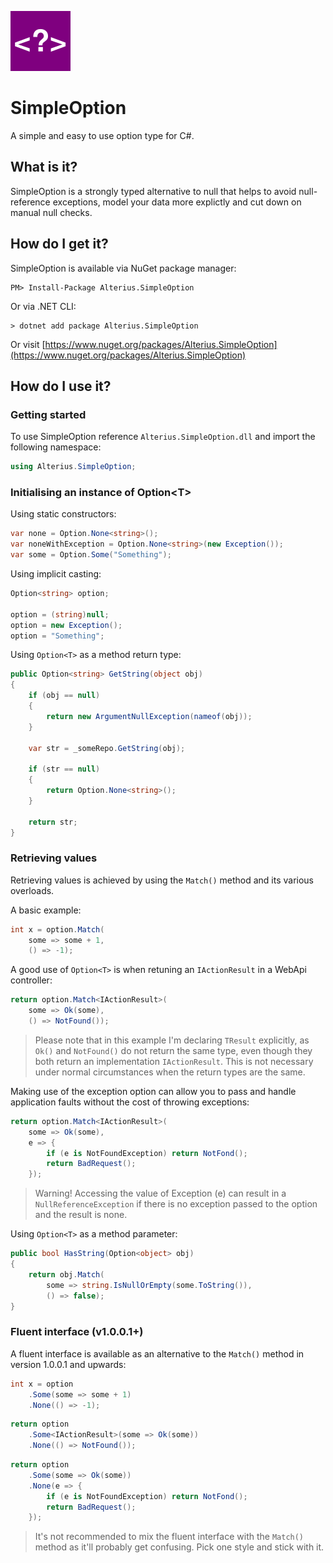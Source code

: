 ![SimpleOption](https://raw.githubusercontent.com/alterius/SimpleOption/master/logo.png)

# SimpleOption

A simple and easy to use option type for C#.

## What is it?

SimpleOption is a strongly typed alternative to null that helps to avoid null-reference exceptions, model your data more explictly and cut down on manual null checks.

## How do I get it?

SimpleOption is available via NuGet package manager:

```
PM> Install-Package Alterius.SimpleOption
```

Or via .NET CLI:

```
> dotnet add package Alterius.SimpleOption
```

Or visit [https://www.nuget.org/packages/Alterius.SimpleOption](https://www.nuget.org/packages/Alterius.SimpleOption)

## How do I use it?

### Getting started

To use SimpleOption reference ```Alterius.SimpleOption.dll``` and import the following namespace:

```csharp
using Alterius.SimpleOption;
```

### Initialising an instance of Option\<T>

Using static constructors:

```csharp
var none = Option.None<string>();
var noneWithException = Option.None<string>(new Exception());
var some = Option.Some("Something");
```

Using implicit casting:

```csharp
Option<string> option;

option = (string)null;
option = new Exception();
option = "Something";
```

Using ```Option<T>``` as a method return type:

```csharp
public Option<string> GetString(object obj)
{
    if (obj == null)
    {
        return new ArgumentNullException(nameof(obj));
    }
    
    var str = _someRepo.GetString(obj);
    
    if (str == null)
    {
        return Option.None<string>();
    }

    return str;
}
```

### Retrieving values

Retrieving values is achieved by using the ```Match()``` method and its various overloads.

A basic example:

```csharp
int x = option.Match(
    some => some + 1,
    () => -1);
```

A good use of ```Option<T>``` is when retuning an ```IActionResult``` in a WebApi controller:

```csharp
return option.Match<IActionResult>(
    some => Ok(some),
    () => NotFound());
```

> Please note that in this example I'm declaring ```TResult``` explicitly, as ```Ok()``` and ```NotFound()``` do not return the same type, even though they both return an implementation ```IActionResult```. This is not necessary under normal circumstances when the return types are the same.

Making use of the exception option can allow you to pass and handle application faults without the cost of throwing exceptions:

```csharp
return option.Match<IActionResult>(
    some => Ok(some),
    e => {
        if (e is NotFoundException) return NotFond();
        return BadRequest();
    });
```

> Warning! Accessing the value of Exception (e) can result in a ```NullReferenceException``` if there is no exception passed to the option and the result is none.

Using ```Option<T>``` as a method parameter:

```csharp
public bool HasString(Option<object> obj)
{
    return obj.Match(
        some => string.IsNullOrEmpty(some.ToString()),
        () => false);
}
```
### Fluent interface (v1.0.0.1+)

A fluent interface is available as an alternative to the ```Match()``` method in version 1.0.0.1 and upwards:

```csharp
int x = option
    .Some(some => some + 1)
    .None(() => -1);
```

```csharp
return option
    .Some<IActionResult>(some => Ok(some))
    .None(() => NotFound());
```

```csharp
return option
    .Some(some => Ok(some))
    .None(e => {
        if (e is NotFoundException) return NotFond();
        return BadRequest();
    });
```

> It's not recommended to mix the fluent interface with the ```Match()``` method as it'll probably get confusing. Pick one style and stick with it.